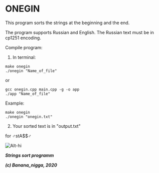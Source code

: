 # ONEGIN


This program sorts the strings at the beginning and the end.

The program supports Russian and English. The Russian text must be in cp1251 encoding.

Compile program:
  1. In terminal:
``` 
make onegin
./onegin "Name_of_file"
``` 
or
``` 
gcc onegin.cpp main.cpp -g -o app
./app "Name_of_file"
```

Example:
```
make onegin
./onegin "onegin.txt"
``` 

  2. Your sorted text is in "output.txt"
  
  
for ♂stA$$♂

![Alt-hi](https://2ch.hk/b/src/226657989/15972278002840.gif)
  
 
                                                                                                                          
***Strings sort programm***

***(c) Banana_nigga, 2020***
